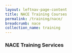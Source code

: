 ```yaml
---
layout: leftnav-page-content
title: NACE Training Courses
permalink: /training/nace/
breadcrumb: nace 
collection_name: training
---
```


### NACE Training Services
